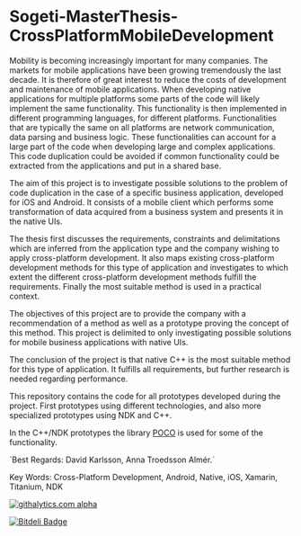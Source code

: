 Sogeti-MasterThesis-CrossPlatformMobileDevelopment
==================================================

Mobility is becoming increasingly important for many companies. The markets for mobile applications have been growing tremendously the last decade. It is therefore of great interest to reduce the costs of development and maintenance of mobile applications.  When developing native applications for multiple platforms some parts of the code will likely implement the same functionality. This functionality is then implemented in different programming languages, for different platforms. Functionalities that are typically the same on all platforms are network communication, data parsing and business logic. These functionalities can account for a large part of the code when developing large and complex applications. This code duplication could be avoided if common functionality could be extracted from the applications and put in a shared base. 

The aim of this project is to investigate possible solutions to the problem of code duplication in the case of a specific business application, developed for iOS and Android. It consists of a mobile client which performs some transformation of data acquired from a business system and presents it in the native UIs.  

The thesis first discusses the requirements, constraints and delimitations which are inferred from the application type and the company wishing to apply cross-platform development. It also maps existing cross-platform development methods for this type of application and investigates to which extent the different cross-platform development methods fulfill the requirements. Finally the most suitable method is used in a practical context.  

The objectives of this project are to provide the company with a recommendation of a method as well as a prototype proving the concept of this method.  This project is delimited to only investigating possible solutions for mobile business applications with native UIs.  

The conclusion of the project is that native C++ is the most suitable method for this type of application. It fulfills all requirements, but further research is needed regarding performance.

This repository contains the code for all prototypes developed during the project. First prototypes using different technologies, and also more specialized prototypes using NDK and C++.

In the C++/NDK prototypes the library [POCO](https://github.com/pocoproject/poco) is used for some of the functionality.




´Best Regards: David Karlsson, Anna Troedsson Almér.´



Key Words: Cross-Platform Development, Android, Native, iOS, Xamarin, Titanium, NDK


[![githalytics.com alpha](https://cruel-carlota.pagodabox.com/f22d3c07ed508ffa567d40bb11c21d15 "githalytics.com")](http://githalytics.com/devdavidkarlsson/Sogeti-MasterThesis-CrossPlatformMobileDevelopment)

[![Bitdeli Badge](https://d2weczhvl823v0.cloudfront.net/devdavidkarlsson/Sogeti-MasterThesis-CrossPlatformMobileDevelopment/trend.png)](https://bitdeli.com/free "Bitdeli Badge")

